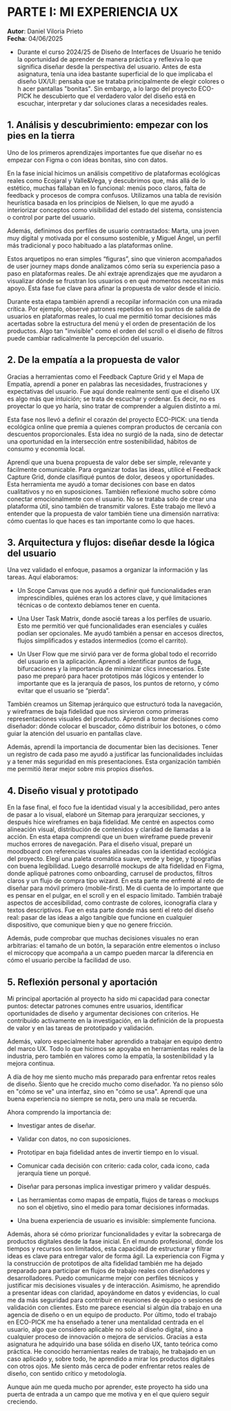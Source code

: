 # PARTE I: MI EXPERIENCIA UX 

**Autor**: Daniel Viloria Prieto  
**Fecha**: 04/06/2025  

- Durante el curso 2024/25 de Diseño de Interfaces de Usuario he tenido la oportunidad de aprender de manera práctica y reflexiva lo que significa diseñar desde la perspectiva del usuario. Antes de esta asignatura, tenía una idea bastante superficial de lo que implicaba el diseño UX/UI: pensaba que se trataba principalmente de elegir colores o h acer pantallas "bonitas". Sin embargo, a lo largo del proyecto ECO-PICK he descubierto que el verdadero valor del diseño está en escuchar, interpretar y dar soluciones claras a necesidades reales.

##  1. Análisis y descubrimiento: empezar con los pies en la tierra

Uno de los primeros aprendizajes importantes fue que diseñar no es empezar con Figma o con ideas bonitas, sino con datos. 

En la fase inicial hicimos un análisis competitivo de plataformas ecológicas reales como Ecojaral y Valle&Vega, y descubrimos que, más allá de lo estético, muchas fallaban en lo funcional: menús poco claros, falta de feedback y procesos de compra confusos. 
Utilizamos una tabla de revisión heurística basada en los principios de Nielsen, lo que me ayudó a interiorizar conceptos como visibilidad del estado del sistema, consistencia o control por parte del usuario.

Además, definimos dos perfiles de usuario contrastados: Marta, una joven muy digital y motivada por el consumo sostenible, y Miguel Ángel, un perfil más tradicional y poco habituado a las plataformas online. 

Estos arquetipos no eran simples “figuras”, sino que vinieron acompañados de user journey maps donde analizamos cómo sería su experiencia paso a paso en plataformas reales. De ahí extraje aprendizajes que me ayudaron a visualizar dónde se frustran los usuarios o en qué momentos necesitan más apoyo. Esta fase fue clave para afinar la propuesta de valor desde el inicio.

Durante esta etapa también aprendí a recopilar información con una mirada crítica. Por ejemplo, observé patrones repetidos en los puntos de salida de usuarios en plataformas reales, lo cual me permitió tomar decisiones más acertadas sobre la estructura del menú y el orden de presentación de los productos. Algo tan "invisible" como el orden del scroll o el diseño de filtros puede cambiar radicalmente la percepción del usuario.



##  2. De la empatía a la propuesta de valor

Gracias a herramientas como el Feedback Capture Grid y el Mapa de Empatía, aprendí a poner en palabras las necesidades, frustraciones y expectativas del usuario.
Fue aquí donde realmente sentí que el diseño UX es algo más que intuición; se trata de escuchar y ordenar. Es decir, no es proyectar lo que yo haría, sino tratar de comprender a alguien distinto a mí.

Esta fase nos llevó a definir el corazón del proyecto ECO-PICK: una tienda ecológica online que premia a quienes compran productos de cercanía con descuentos proporcionales. Esta idea no surgió de la nada, sino de detectar una oportunidad en la intersección entre sostenibilidad, hábitos de consumo y economía local. 

Aprendí que una buena propuesta de valor debe ser simple, relevante y fácilmente comunicable.
Para organizar todas las ideas, utilicé el Feedback Capture Grid, donde clasifiqué puntos de dolor, deseos y oportunidades. 
Esta herramienta me ayudó a tomar decisiones con base en datos cualitativos y no en suposiciones.
También reflexioné mucho sobre cómo conectar emocionalmente con el usuario. No se trataba solo de crear una plataforma útil, sino también de transmitir valores. Este trabajo me llevó a entender que la propuesta de valor también tiene una dimensión narrativa: cómo cuentas lo que haces es tan importante como lo que haces.

##  3. Arquitectura y flujos: diseñar desde la lógica del usuario

Una vez validado el enfoque, pasamos a organizar la información y las tareas.  Aquí elaboramos:

- Un Scope Canvas que nos ayudó a definir qué funcionalidades eran imprescindibles, quiénes eran
los actores clave, y qué limitaciones técnicas o de contexto debíamos tener en cuenta.

- Una User Task Matrix, donde asocié tareas a los perfiles de usuario. Esto me permitió ver qué funcionalidades eran esenciales y cuáles podían ser opcionales. Me ayudó también a pensar en accesos directos, flujos simplificados y estados intermedios (como el carrito).

- Un User Flow que me sirvió para ver de forma global todo el recorrido del usuario en la aplicación. Aprendí a identificar puntos de fuga, bifurcaciones y la importancia de minimizar clics innecesarios. Este paso me preparó para hacer prototipos más lógicos y entender lo importante que es la jerarquía de pasos, los puntos de retorno, y cómo evitar que el usuario se “pierda”.

También creamos un Sitemap jerárquico que estructuró toda la navegación, y wireframes de baja fidelidad que nos sirvieron como primeras representaciones visuales del producto. 
Aprendí a tomar decisiones como diseñador: dónde colocar el buscador, cómo distribuir los botones, o cómo guiar la atención del usuario en pantallas clave.

Además, aprendí la importancia de documentar bien las decisiones. Tener un registro de cada paso me ayudó a justificar las funcionalidades incluidas y a tener más seguridad en mis presentaciones. Esta organización también me permitió iterar mejor sobre mis propios diseños.

##  4. Diseño visual y prototipado

En la fase final, el foco fue la identidad visual y la accesibilidad, pero antes de pasar a lo visual, elaboré un Sitemap para jerarquizar secciones, y después hice wireframes en baja fidelidad. 
Me centré en aspectos como alineación visual, distribución de contenidos y claridad de llamadas a la acción. En esta etapa comprendí que un buen wireframe puede prevenir muchos errores de navegación.
Para el diseño visual, preparé un moodboard con referencias visuales alineadas con la identidad ecológica del proyecto. Elegí una paleta cromática suave, verde y beige, y tipografías con buena legibilidad. 
Luego desarrollé mockups de alta fidelidad en Figma, donde apliqué patrones como onboarding, carrusel de productos, filtros claros y un flujo de compra tipo wizard.
En esta parte me enfrenté al reto de diseñar para móvil primero (mobile-first). Me di cuenta de lo importante que es pensar en el pulgar, en el scroll y en el espacio limitado.
 También trabajé aspectos de accesibilidad, como contraste de colores, iconografía clara y textos descriptivos.
Fue en esta parte donde más sentí el reto del diseño real: pasar de las ideas a algo tangible que funcione en cualquier dispositivo, que comunique bien y que no genere fricción. 

Además, pude comprobar que muchas decisiones visuales no eran arbitrarias: el tamaño de un botón, la separación entre elementos o incluso el microcopy que acompaña a un campo pueden marcar la diferencia en cómo el usuario percibe la facilidad de uso.


##  5. Reflexión personal y aportación

Mi principal aportación al proyecto ha sido mi capacidad para conectar puntos: detectar patrones comunes entre usuarios, identificar oportunidades de diseño y argumentar decisiones con criterios. He contribuido activamente en la investigación, en la definición de la propuesta de valor y en las tareas de prototipado y validación.

Además, valoro especialmente haber aprendido a trabajar en equipo dentro del marco UX. Todo lo que hicimos se apoyaba en herramientas reales de la industria, pero también en valores como la empatía, la sostenibilidad y la mejora continua.

A día de hoy me siento mucho más preparado para enfrentar retos reales de diseño. 
Siento que he crecido mucho como diseñador. Ya no pienso sólo en "cómo se ve" una interfaz, sino en "cómo se usa". Aprendí que una buena experiencia no siempre se nota, pero una mala se recuerda.

Ahora comprendo la importancia de:

- Investigar antes de diseñar.

- Validar con datos, no con suposiciones.

- Prototipar en baja fidelidad antes de invertir tiempo en lo visual.

- Comunicar cada decisión con criterio: cada color, cada icono, cada jerarquía tiene un porqué.

- Diseñar para personas implica investigar primero y validar después.

- Las herramientas como mapas de empatía, flujos de tareas o mockups no son el objetivo, sino el medio para tomar decisiones informadas.

- Una buena experiencia de usuario es invisible: simplemente funciona.

Además, ahora sé cómo priorizar funcionalidades y evitar la sobrecarga de productos digitales desde la fase inicial. En el mundo profesional, donde los tiempos y recursos son limitados, esta capacidad de estructurar y filtrar ideas es clave para entregar valor de forma ágil.
La experiencia con Figma y la construcción de prototipos de alta fidelidad también me ha dejado preparado para participar en flujos de trabajo reales con diseñadores y desarrolladores. Puedo comunicarme mejor con perfiles técnicos y justificar mis decisiones visuales y de interacción.
Asimismo, he aprendido a presentar ideas con claridad, apoyándome en datos y evidencias, lo cual me da más seguridad para contribuir en reuniones de equipo o sesiones de validación con clientes. Esto me parece esencial si algún día trabajo en una agencia de diseño o en un equipo de producto.
Por último, todo el trabajo en ECO-PICK me ha enseñado a tener una mentalidad centrada en el usuario, algo que considero aplicable no solo al diseño digital, sino a cualquier proceso de innovación o mejora de servicios.
Gracias a esta asignatura he adquirido una base sólida en diseño UX, tanto teórica como práctica. He conocido herramientas reales de trabajo, he trabajado en un caso aplicado y, sobre todo, he aprendido a mirar los productos digitales con otros ojos. Me siento más cerca de poder enfrentar retos reales de diseño, con sentido crítico y metodología.

Aunque aún me queda mucho por aprender, este proyecto ha sido una puerta de entrada a un campo que me motiva y en el que quiero seguir creciendo.

